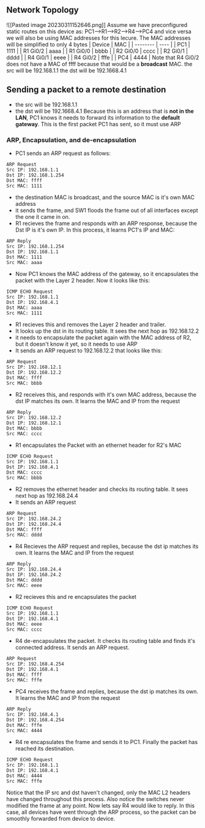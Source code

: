 ## Network Topology
![[Pasted image 20230311152646.png]]
Assume we have preconfigured static routes on this device as:
PC1-->R1-->R2-->R4-->PC4 and vice versa
we will also be using MAC addresses for this lecure. The MAC addresses will be simplified to only 4 bytes
| Device   | MAC  |
| -------- | ---- |
| PC1      | 1111 |
| R1 Gi0/2 | aaaa |
| R1 Gi0/0 | bbbb |
| R2 Gi0/0 | cccc |
| R2 Gi0/1 | dddd |
| R4 Gi0/1 | eeee |
| R4 Gi0/2 | fffe |
| PC4      | 4444 | 
Note that R4 Gi0/2 does not have a MAC of ffff because that would be a **broadcast** MAC.
the src will be 192.168.1.1
the dst will be 192.1668.4.1
## Sending a packet to a remote destination
- the src will be 192.168.1.1
- the dst will be 192.1668.4.1
Because this is an address that is **not in the LAN**, PC1 knows it needs to forward its information to the **default gateway**. This is the first packet PC1 has sent, so it must use ARP

### ARP, Encapsulation, and de-encapsulation
- PC1 sends an ARP request as follows:
```
ARP Request
Src IP: 192.168.1.1
Dst IP: 192.168.1.254
Dst MAC: ffff
Src MAC: 1111
```
- the destination MAC is broadcast, and the source MAC is it's own MAC address
- it sends the frame, and SW1 floods the frame out of all interfaces except the one it came in on.
- R1 recieves the frame and responds with an ARP response, because the Dst IP is it's own IP. In this process, it learns PC1's IP and MAC:
```
ARP Reply
Src IP: 192.168.1.254
Dst IP: 192.168.1.1
Dst MAC: 1111
Src MAC: aaaa
```
- Now PC1 knows the MAC address of the gateway, so it encapsulates the packet with the Layer 2 header. Now it looks like this:
```
ICMP ECHO Request
Src IP: 192.168.1.1
Dst IP: 192.168.4.1
Dst MAC: aaaa
Src MAC: 1111
```
- R1 recieves this and removes the Layer 2 header and trailer.
- It looks up the dst in its routing table. It sees the next hop as 192.168.12.2
- it needs to encapsulate the packet again with the MAC address of R2, but it doesn't know it yet, so it needs to use ARP
- It sends an ARP request to 192.168.12.2 that looks like this:
```
ARP Request
Src IP: 192.168.12.1
Dst IP: 192.168.12.2
Dst MAC: ffff
Src MAC: bbbb
```
- R2 receives this, and responds with it's own MAC address, because the dst IP matches its own. It learns the MAC and IP from the request
```
ARP Reply
Src IP: 192.168.12.2
Dst IP: 192.168.12.1
Dst MAC: bbbb
Src MAC: cccc
```
- R1 encapsulates the Packet with an ethernet header for R2's MAC
```
ICMP ECHO Request
Src IP: 192.168.1.1
Dst IP: 192.168.4.1
Dst MAC: cccc
Src MAC: bbbb
```
- R2 removes the ethernet header and checks its routing table. It sees next hop as 192.168.24.4
- It sends an ARP request
```
ARP Request
Src IP: 192.168.24.2
Dst IP: 192.168.24.4
Dst MAC: ffff
Src MAC: dddd
```
- R4 Recieves the ARP request and replies, because the dst ip matches its own. It learns the MAC and IP from the request
```
ARP Reply
Src IP: 192.168.24.4
Dst IP: 192.168.24.2
Dst MAC: dddd
Src MAC: eeee
```
- R2 recieves this and re encapsulates the packet
```
ICMP ECHO Request
Src IP: 192.168.1.1
Dst IP: 192.168.4.1
Dst MAC: eeee
Src MAC: cccc
```
- R4 de-encapsulates the packet. It checks its routing table and finds it's connected address. It sends an ARP request.
```
ARP Request
Src IP: 192.168.4.254
Dst IP: 192.168.4.1
Dst MAC: ffff
Src MAC: fffe
```
- PC4 receives the frame and replies, because the dst ip matches its own. It learns the MAC and IP from the request
```
ARP Reply
Src IP: 192.168.4.1
Dst IP: 192.168.4.254
Dst MAC: fffe
Src MAC: 4444
```
- R4 re encapsulates the frame and sends it to PC1. Finally the packet has reached its destination.
```
ICMP ECHO Request
Src IP: 192.168.1.1
Dst IP: 192.168.4.1
Dst MAC: 4444
Src MAC: fffe
```
Notice that the IP src and dst haven't changed, only the MAC L2 headers have changed throughout this process. Also notice the switches never modified the frame at any point.
Now lets say R4 would like to reply. In this case, all devices have went through the ARP process, so the packet can be smoothly forwarded from device to device.
